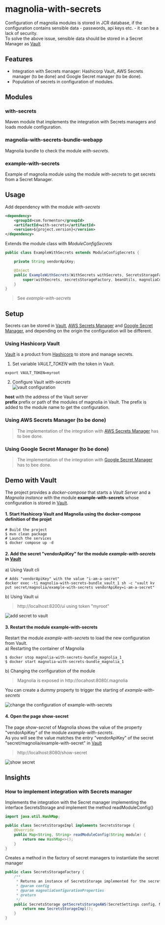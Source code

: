 # magnolia-with-secrets
Configuration of magnolia modules is stored in JCR database, if the configuration contains sensible data - passwords, api keys etc. - it can be a lack of security.  
To solve the above issue, sensible data should be stored in a Secret Manager as [Vault](https://www.vaultproject.io/)

## Features
- Integration with Secrets manager: Hashicorp Vault, AWS Secrets manager (to be done) and Google Secret manager (to be done).
- Population of secrets in configuration of modules.

## Modules
### with-secrets
Maven module that implements the integration with Secrets managers and loads module configuration.
### magnolia-with-secrets-bundle-webapp
Magnolia bundle to check the module *with-secrets*.
### example-with-secrets
Example of magnolia module using the module *with-secrets* to get secrets from a Secret Manager. 

## Usage
Add dependency with the module *with-secrets*
```xml
<dependency>
    <groupId>com.formentor</groupId>
    <artifactId>with-secrets</artifactId>
    <version>${project.version}</version>
</dependency>
```

Extends the module class with *ModuleConfigSecrets*  
```java
public class ExampleWithSecrets extends ModuleConfigSecrets {

    private String vendorApiKey;

    @Inject
    public ExampleWithSecrets(WithSecrets withSecrets, SecretsStorageFactory secretsStorageFactory, PreConfiguredBeanUtils beanUtils, MagnoliaConfigurationProperties magnoliaConfigurationProperties) {
        super(withSecrets, secretsStorageFactory, beanUtils, magnoliaConfigurationProperties);
    }
}
```
> See *example-with-secrets* 
## Setup
Secrets can be stored in [Vault](https://www.vaultproject.io/), [AWS Secrets Manager](https://aws.amazon.com/secrets-manager/) and [Google Secret Manager](https://cloud.google.com/secret-manager), and depending on the origin the configuration will be different. 
### Using Hashicorp Vault
[Vault](https://www.vaultproject.io/) is a product from [Hashicorp](https://www.hashicorp.com/) to store and manage secrets.
1. Set variable *VAULT_TOKEN* with the token in Vault.
```shell
export VAULT_TOKEN=myroot
```
2. Configure Vault *with-secrets*  
![vault configuration](_dev/vault-config.png)
   
**host** with the address of the Vault server  
**prefix** prefix or path of the modules of magnolia in Vault. The prefix is added to the module name to get the configuration.

### Using AWS Secrets Manager (to be done)
> The implementation of the integration with [AWS Secrets Manager](https://aws.amazon.com/secrets-manager/) has to bee done.

### Using Google Secret Manager (to be done)
> The implementation of the integration with [Google Secret Manager](https://cloud.google.com/secret-manager) has to bee done.

## Demo with Vault
The project provides a *docker-compose* that starts a *Vault Server* and a *Magnolia instance* with the module **example-with-secrets** whose configuration is stored in [Vault](https://www.vaultproject.io/).
#### 1. Start Hashicorp Vault and Magnolia using the docker-compose definition of the projet
```
# Build the project
$ mvn clean package
# Launch the services
$ docker compose up -d
```

#### 2. Add the secret "vendorApiKey" for the module *example-with-secrets* in [Vault](https://www.vaultproject.io/)
a) Using Vault cli  
```shell
# Adds "vendorApiKey" with the value "i-am-a-secret"
docker exec -ti magnolia-with-secrets-bundle_vault_1 sh -c "vault kv put secret/magnolia/example-with-secrets vendorApiKey=i-am-a-secret"
```

b) Using Vault ui
> http://localhost:8200/ui using token "myroot"

![add secret to vault](_dev/vendor-secret.png)
#### 3. Restart the module example-with-secrets
Restart the module *example-with-secrets* to load the new configuration from Vault.  
a) Restarting the container of Magnolia
```shell
$ docker stop magnolia-with-secrets-bundle_magnolia_1
$ docker start magnolia-with-secrets-bundle_magnolia_1
```

b) Changing the configuration of the module
> Magnolia is exposed in http://locahost:8080/.magnolia

You can create a dummy property to trigger the starting of *example-with-secrets* 

![change the configuration of example-with-secrets](_dev/magnolia-change-config.png)

#### 4. Open the page show-secret
The page *show-secret* of Magnolia shows the value of the property "vendorApiKey" of the module *example-with-secrets*.  
As you will see the value matches the entry "vendorApiKey" of the secret "secret/magnolia/example-with-secret" in [Vault](https://www.vaultproject.io/) 
> http://localhost:8080/show-secret

![show secret](_dev/show-secret.png)
## Insights
### How to implement integration with Secrets manager
Implements the integration with the Secret manager implementing the interface SecretsStorage and implement the method readModuleConfig()

```java
import java.util.HashMap;

public class SecretsStorageImpl implements SecretsStorage {
    @Override
    public Map<String, String> readModuleConfig(String module) {
        return new HashMap<>();
    }
}
```
Creates a method in the factory of secret managers to instantiate the secret manager
```java
public class SecretsStorageFactory {
    /**
     * Returns an instance of SecretsStorage implemented for the secret manager
     * @param config
     * @param magnoliaConfigurationProperties
     * @return
     */
    public SecretsStorage getSecretsStorageAWS(SecretSettings config, MagnoliaConfigurationProperties magnoliaConfigurationProperties) {
        return new SecretsStorageImpl();
    }
}
```